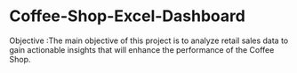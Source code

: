 # Coffee-Shop-Excel-Dashboard

Objective :The main objective of this project is to analyze retail sales data to gain actionable insights that will enhance the performance of the Coffee Shop.
